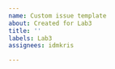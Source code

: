 ```yaml
---
name: Custom issue template
about: Created for Lab3
title: ''
labels: Lab3
assignees: idmkris

---
```



